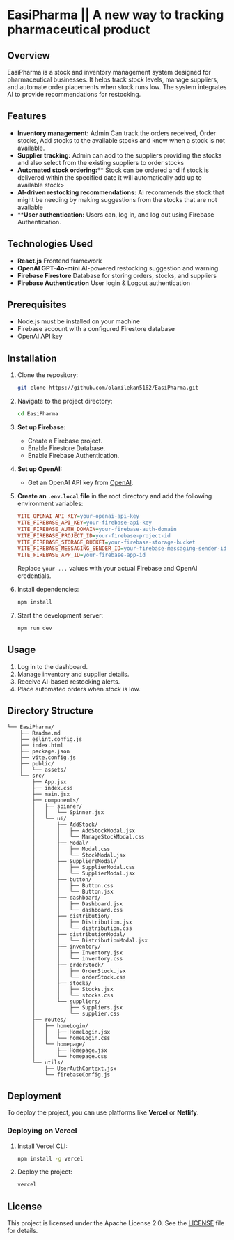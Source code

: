 # EasiPharma || A new way to tracking pharmaceutical product 

## Overview
EasiPharma is a stock and inventory management system designed for pharmaceutical businesses. It helps track stock levels, manage suppliers, and automate order placements when stock runs low. The system integrates AI to provide recommendations for restocking.

## Features
- **Inventory management:** Admin Can track the orders received, Order stocks, Add stocks to the available stocks and know when a stock is not available.
- **Supplier tracking:** Admin can add to the suppliers providing the stocks and also select from the existing suppliers to order stocks
- **Automated stock ordering:**** Stock can be ordered and if stock is delivered within the specified date it will automatically add up to available stock>
- **AI-driven restocking recommendations:** Ai recommends the stock that might be needing by making suggestions from the stocks that are not available
- ****User authentication:** Users can, log in, and log out using Firebase Authentication.

## **Technologies Used**  
- **React.js** Frontend framework  
- **OpenAI GPT-4o-mini** AI-powered restocking suggestion and warning.
- **Firebase Firestore** Database for storing orders, stocks, and suppliers   
- **Firebase Authentication** User login & Logout  authentication

## **Prerequisites**  
- Node.js must be installed on your machine  
- Firebase account with a configured Firestore database  
- OpenAI API key  

## Installation
1. Clone the repository:
   ```sh
   git clone https://github.com/olamilekan5162/EasiPharma.git
   ```
2. Navigate to the project directory:
   ```sh
   cd EasiPharma
   ```
3. **Set up Firebase:**  
   - Create a Firebase project.  
   - Enable Firestore Database.  
   - Enable Firebase Authentication.  

4. **Set up OpenAI:**  
   - Get an OpenAI API key from [OpenAI](https://openai.com/).  

5. **Create an `.env.local` file** in the root directory and add the following environment variables:  

   ```ini
   VITE_OPENAI_API_KEY=your-openai-api-key
   VITE_FIREBASE_API_KEY=your-firebase-api-key
   VITE_FIREBASE_AUTH_DOMAIN=your-firebase-auth-domain
   VITE_FIREBASE_PROJECT_ID=your-firebase-project-id
   VITE_FIREBASE_STORAGE_BUCKET=your-firebase-storage-bucket
   VITE_FIREBASE_MESSAGING_SENDER_ID=your-firebase-messaging-sender-id
   VITE_FIREBASE_APP_ID=your-firebase-app-id
   ```  

   Replace `your-...` values with your actual Firebase and OpenAI credentials.  
6. Install dependencies:
   ```sh
   npm install
   ```
7. Start the development server:
   ```sh
   npm run dev
   ```
## Usage
1. Log in to the dashboard.
2. Manage inventory and supplier details.
3. Receive AI-based restocking alerts.
4. Place automated orders when stock is low.

## Directory Structure
```
└── EasiPharma/
    ├── Readme.md
    ├── eslint.config.js
    ├── index.html
    ├── package.json
    ├── vite.config.js
    ├── public/
    │   └── assets/
    └── src/
        ├── App.jsx
        ├── index.css
        ├── main.jsx
        ├── components/
        │   ├── spinner/
        │   │   └── Spinner.jsx
        │   └── ui/
        │       ├── AddStock/
        │       │   ├── AddStockModal.jsx
        │       │   └── ManageStockModal.css
        │       ├── Modal/
        │       │   ├── Modal.css
        │       │   └── StockModal.jsx
        │       ├── SuppliersModal/
        │       │   ├── SupplierModal.css
        │       │   └── SupplierModal.jsx
        │       ├── button/
        │       │   ├── Button.css
        │       │   └── Button.jsx
        │       ├── dashboard/
        │       │   ├── Dashboard.jsx
        │       │   └── dashboard.css
        │       ├── distribution/
        │       │   ├── Distribution.jsx
        │       │   └── distribution.css
        │       ├── distributionModal/
        │       │   └── DistributionModal.jsx
        │       ├── inventory/
        │       │   ├── Inventory.jsx
        │       │   └── inventory.css
        │       ├── orderStock/
        │       │   ├── OrderStock.jsx
        │       │   └── orderStock.css
        │       ├── stocks/
        │       │   ├── Stocks.jsx
        │       │   └── stocks.css
        │       └── suppliers/
        │           ├── Suppliers.jsx
        │           └── supplier.css
        ├── routes/
        │   ├── homeLogin/
        │   │   ├── HomeLogin.jsx
        │   │   └── homeLogin.css
        │   └── homepage/
        │       ├── Homepage.jsx
        │       └── homepage.css
        └── utils/
            ├── UserAuthContext.jsx
            └── firebaseConfig.js
```



## Deployment
To deploy the project, you can use platforms like **Vercel** or **Netlify**.

### Deploying on Vercel
1. Install Vercel CLI:
   ```sh
   npm install -g vercel
   ```
2. Deploy the project:
   ```sh
   vercel
   ```

## License
This project is licensed under the Apache License 2.0. See the [LICENSE](LICENSE) file for details.
